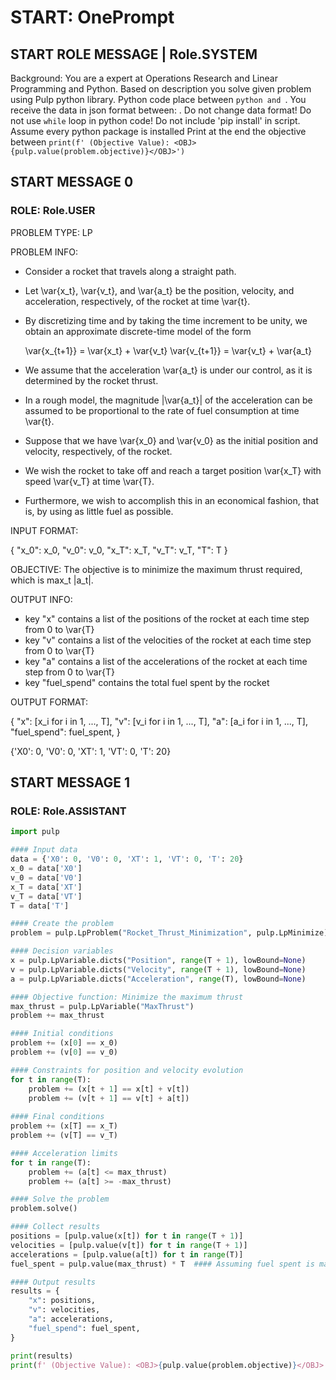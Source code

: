 # START: OnePrompt 
## START ROLE MESSAGE | Role.SYSTEM 
Background: You are a expert at Operations Research and Linear Programming and Python. Based on description you solve given problem using Pulp python library. Python code place between ```python and ```. You receive the data in json format between: <DATA></DATA>. Do not change data format! Do not use `while` loop in python code! Do not include 'pip install' in script. Assume every python package is installed Print at the end the objective between <OBJ></OBJ> `print(f' (Objective Value): <OBJ>{pulp.value(problem.objective)}</OBJ>')`  
## START MESSAGE 0 
### ROLE: Role.USER
<DESCRIPTION>
PROBLEM TYPE: LP

PROBLEM INFO: 

- Consider a rocket that travels along a straight path. 
- Let \var{x_t}, \var{v_t}, and \var{a_t} be the position, velocity, and acceleration, respectively, of the rocket at time \var{t}.
- By discretizing time and by taking the time increment to be unity, we obtain an approximate discrete-time model of the form 
    
    \var{x_{t+1}} = \var{x_t} + \var{v_t}
    \var{v_{t+1}} = \var{v_t} + \var{a_t}

- We assume that the acceleration \var{a_t} is under our control, as it is determined by the rocket thrust.
- In a rough model, the magnitude |\var{a_t}| of the accelera­tion can be assumed to be proportional to the rate of fuel consumption at time \var{t}.
- Suppose that we have \var{x_0} and \var{v_0} as the initial position and velocity, respectively, of the rocket.
- We wish the rocket to take off and reach a target position \var{x_T} with speed \var{v_T} at time \var{T}.
- Furthermore, we wish to accomplish this in an economical fashion, that is, by using as little fuel as possible.


INPUT FORMAT: 

{
    "x_0": x_0,
    "v_0": v_0,
    "x_T": x_T,
    "v_T": v_T,
    "T": T
}

OBJECTIVE: The objective is to minimize the maximum thrust required, which is max_t |a_t|. 

OUTPUT INFO:

- key "x" contains a list of the positions of the rocket at each time step from 0 to \var{T}
- key "v" contains a list of the velocities of the rocket at each time step from 0 to \var{T}
- key "a" contains a list of the accelerations of the rocket at each time step from 0 to \var{T}
- key "fuel_spend" contains the total fuel spent by the rocket

OUTPUT FORMAT:

{
    "x": [x_i for i in 1, ..., T],
    "v": [v_i for i in 1, ..., T],
    "a": [a_i for i in 1, ..., T],
    "fuel_spend": fuel_spent,
}


</DESCRIPTION>
<DATA>
{'X0': 0, 'V0': 0, 'XT': 1, 'VT': 0, 'T': 20}</DATA>


## START MESSAGE 1 
### ROLE: Role.ASSISTANT
```python
import pulp

#### Input data
data = {'X0': 0, 'V0': 0, 'XT': 1, 'VT': 0, 'T': 20}
x_0 = data['X0']
v_0 = data['V0']
x_T = data['XT']
v_T = data['VT']
T = data['T']

#### Create the problem
problem = pulp.LpProblem("Rocket_Thrust_Minimization", pulp.LpMinimize)

#### Decision variables
x = pulp.LpVariable.dicts("Position", range(T + 1), lowBound=None)
v = pulp.LpVariable.dicts("Velocity", range(T + 1), lowBound=None)
a = pulp.LpVariable.dicts("Acceleration", range(T), lowBound=None)

#### Objective function: Minimize the maximum thrust
max_thrust = pulp.LpVariable("MaxThrust")
problem += max_thrust

#### Initial conditions
problem += (x[0] == x_0)
problem += (v[0] == v_0)

#### Constraints for position and velocity evolution
for t in range(T):
    problem += (x[t + 1] == x[t] + v[t])
    problem += (v[t + 1] == v[t] + a[t])
    
#### Final conditions
problem += (x[T] == x_T)
problem += (v[T] == v_T)

#### Acceleration limits
for t in range(T):
    problem += (a[t] <= max_thrust)
    problem += (a[t] >= -max_thrust)

#### Solve the problem
problem.solve()

#### Collect results
positions = [pulp.value(x[t]) for t in range(T + 1)]
velocities = [pulp.value(v[t]) for t in range(T + 1)]
accelerations = [pulp.value(a[t]) for t in range(T)]
fuel_spent = pulp.value(max_thrust) * T  #### Assuming fuel spent is max thrust times the duration

#### Output results
results = {
    "x": positions,
    "v": velocities,
    "a": accelerations,
    "fuel_spend": fuel_spent,
}

print(results)
print(f' (Objective Value): <OBJ>{pulp.value(problem.objective)}</OBJ>')
```

